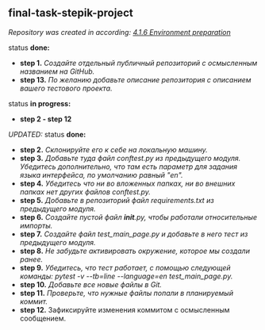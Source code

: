 ## final-task-stepik-project

*Repository was created in according:
[4.1.6 Environment preparation](https://stepik.org/lesson/199980/step/6?unit=174035)*

status **done:**

+ **step 1.** _Создайте отдельный публичный репозиторий с осмысленным названием на GitHub._
+ **step 13.** _По желанию добавьте описание репозитория с описанием вашего тестового проекта._

status **in progress:**
+ **step 2 - step 12**

_UPDATED:_
status **done:**
+ **step 2.** _Склонируйте его к себе на локальную машину._
+ **step 3.** _Добавьте туда файл conftest.py из предыдущего модуля. Убедитесь дополнительно, что там есть параметр для задания языка интерфейса, по умолчанию равный "en"._
+ **step 4.** _Убедитесь что ни во вложенных папках, ни во внешних папках нет других файлов conftest.py._
+ **step 5.** _Добавьте в репозиторий файл requirements.txt из предыдущего модуля._
+ **step 6.** _Создайте пустой файл __init__.py, чтобы работали относительные импорты._
+ **step 7.** _Создайте файл test_main_page.py и добавьте в него тест из предыдущего модуля._
+ **step 8.** _Не забудьте активировать окружение, которое мы создали ранее._
+ **step 9.** _Убедитесь, что тест работает, с помощью следующей команды: pytest -v --tb=line --language=en test_main_page.py._
+ **step 10.** _Добавьте все новые файлы в Git._
+ **step 11.** _Проверьте, что нужные файлы попали в планируемый коммит._
+ **step 12.** Зафиксируйте изменения коммитом с осмысленным сообщением.
